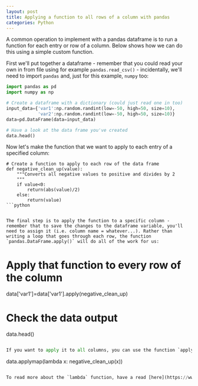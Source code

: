 ```yaml
---
layout: post
title: Applying a function to all rows of a column with pandas
categories: Python
---
```


A common operation to implement with a pandas dataframe is to run a function for each entry or row of a column.
Below shows how we can do this using a simple custom function.

First we'll put together a dataframe - remember that you could read your own in from file using for example `pandas.read_csv()` - incidentally, we'll need to import `pandas` and, just for this example, `numpy` too:

```python
import pandas as pd
import numpy as np

# Create a dataframe with a dictionary (could just read one in too)
input_data={'var1':np.random.randint(low=-50, high=50, size=10),
			'var2':np.random.randint(low=-50, high=50, size=10)}
data=pd.DataFrame(data=input_data)

# Have a look at the data frame you've created
data.head()
```

Now let's make the function that we want to apply to each entry of a specified column:

```
# Create a function to apply to each row of the data frame
def negative_clean_up(value):
	"""Converts all negative values to positive and divides by 2
	"""
	if value<0:
		return(abs(value)/2)
	else:
		return(value)
```python


The final step is to apply the function to a specific column - remember that to save the changes to the dataframe variable, you'll need to assign it (i.e. column name = whatever...). Rather than writing a loop that goes through each row, the function `pandas.DataFrame.apply()` will do all of the work for us:

```
# Apply that function to every row of the column
data['var1']=data['var1'].apply(negative_clean_up)

# Check the data output
data.head()
```python

If you want to apply it to all columns, you can use the function `applymap()`:

```
data.applymap(lambda x: negative_clean_up(x))
```python

To read more about the `lambda` function, have a read [here](https://www.w3schools.com/python/python_lambda.asp).










